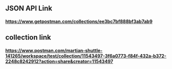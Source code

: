 ## JSON API Link
#### https://www.getpostman.com/collections/ee3bc7bf888bf3ab7ab9

## collection link
#### https://www.postman.com/martian-shuttle-141265/workspace/test/collection/11543497-3f6a0773-f84f-432a-b372-2248c8242912?action=share&creator=11543497